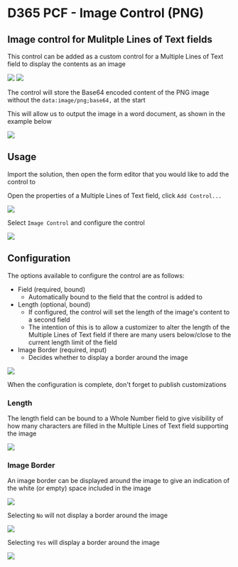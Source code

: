 # D365 PCF - Image Control (PNG)
## Image control for Mulitple Lines of Text fields
This control can be added as a custom control for a Multiple Lines of Text field to display the contents as an image

<img src="./img/DragAndDropHere.png">
<img src="./img/Sample.png">

The control will store the Base64 encoded content of the PNG image without the `data:image/png;base64,` at the start

This will allow us to output the image in a word document, as shown in the example below

<img src="./img/WordTemplateExample.png">

## Usage

Import the solution, then open the form editor that you would like to add the control to

Open the properties of a Multiple Lines of Text field, click `Add Control...`

<img src="./img/FieldProperties.png">

Select `Image Control` and configure the control

<img src="./img/AddControl.png">

## Configuration

The options available to configure the control are as follows:
- Field (required, bound)
  - Automatically bound to the field that the control is added to
- Length (optional, bound)
  - If configured, the control will set the length of the image's content to a second field
  - The intention of this is to allow a customizer to alter the length of the Multiple Lines of Text field if there are many users below/close to the current length limit of the field
- Image Border (required, input)
  - Decides whether to display a border around the image

<img src="./img/ConfigureControl.png">

When the configuration is complete, don't forget to publish customizations

### Length

The length field can be bound to a Whole Number field to give visibility of how many characters are filled in the Multiple Lines of Text field supporting the image

<img src="./img/ConfigureLength.png">

### Image Border

An image border can be displayed around the image to give an indication of the white (or empty) space included in the image

<img src="./img/ConfigureImageBorder.png">

Selecting `No` will not display a border around the image

<img src="./img/NoBorder.png">

Selecting `Yes` will display a border around the image

<img src="./img/WithBorder.png">